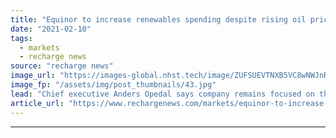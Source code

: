 ```yaml
---
title: "Equinor to increase renewables spending despite rising oil prices"
date: "2021-02-10"
tags: 
  - markets
  - recharge news
source: "recharge news"
image_url: "https://images-global.nhst.tech/image/ZUFSUEVTNXB5VC8wNWJnR21GNmVURkRyaEdPcnprZFhnN2Z0eDE0ZDFLTT0=/nhst/binary/04980b7c2655393d5ef5710f859ca623"
image_fp: "/assets/img/post_thumbnails/43.jpg"
lead: "Chief executive Anders Opedal says company remains focused on the long game, with oil demand expected to taper off after 2030"
article_url: "https://www.rechargenews.com/markets/equinor-to-increase-renewables-spending-despite-rising-oil-prices/2-1-961002"
---
```


---
